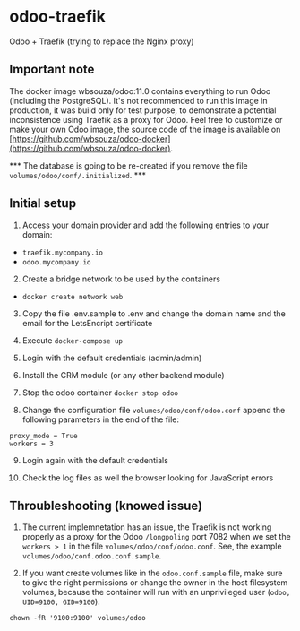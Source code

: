 # odoo-traefik

Odoo + Traefik (trying to replace the Nginx proxy)


## Important note
The docker image wbsouza/odoo:11.0 contains everything to run Odoo (including the PostgreSQL).
It's not recommended to run this image in production, it was build only for test purpose, to
demonstrate a potential inconsistence using Traefik as a proxy for Odoo. Feel free to customize or
make your own Odoo image, the source code of the image is available on [https://github.com/wbsouza/odoo-docker](https://github.com/wbsouza/odoo-docker).

*** The database is going to be re-created if you remove the file `volumes/odoo/conf/.initialized`. ***

## Initial setup

1. Access your domain provider and add the following entries to your domain:
  - `traefik.mycompany.io`
  - `odoo.mycompany.io`

2. Create a bridge network to be used by the containers
  - `docker create network web`

3. Copy the file .env.sample to .env and change the domain name and the email for the LetsEncript certificate

4. Execute `docker-compose up`

5. Login with the default credentials (admin/admin)

6. Install the CRM module (or any other backend module)

7. Stop the odoo container
`docker stop odoo`

8. Change the configuration file `volumes/odoo/conf/odoo.conf` append the following parameters in the end of the file:
```
proxy_mode = True
workers = 3
```

9. Login again with the default credentials

10. Check the log files as well the browser looking for JavaScript errors


## Throubleshooting (knowed issue)
1) The current implemnetation has an issue, the Traefik is not working properly as a proxy for the Odoo `/longpoling` port 7082
when we set the `workers > 1` in the file `volumes/odoo/conf/odoo.conf`. See, the example `volumes/odoo/conf.odoo.conf.sample`.

2) If you want create volumes like in the `odoo.conf.sample` file, make sure to give the right permissions or change the owner
in the host filesystem volumes, because the container will run with an unprivileged user (`odoo, UID=9100, GID=9100`).

`chown -fR '9100:9100' volumes/odoo`


   
